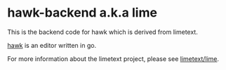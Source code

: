 # hawk-backend a.k.a lime

This is the backend code for hawk which is derived from limetext.

[hawk](https://github.com/jxo/hawk) is an editor written in go.

For more information about the limetext project, please see [limetext/lime](https://github.com/limetext/lime).
